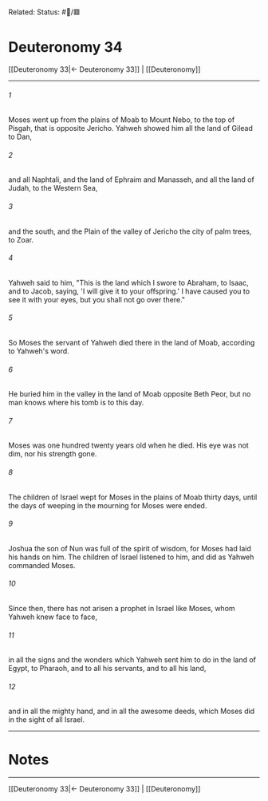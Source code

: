 Related:
Status: #📖/🟥
# Deuteronomy 34

[[Deuteronomy 33|← Deuteronomy 33]] | [[Deuteronomy]]
***



###### 1 
Moses went up from the plains of Moab to Mount Nebo, to the top of Pisgah, that is opposite Jericho. Yahweh showed him all the land of Gilead to Dan, 

###### 2 
and all Naphtali, and the land of Ephraim and Manasseh, and all the land of Judah, to the Western Sea, 

###### 3 
and the south, and the Plain of the valley of Jericho the city of palm trees, to Zoar. 

###### 4 
Yahweh said to him, "This is the land which I swore to Abraham, to Isaac, and to Jacob, saying, 'I will give it to your offspring.' I have caused you to see it with your eyes, but you shall not go over there." 

###### 5 
So Moses the servant of Yahweh died there in the land of Moab, according to Yahweh's word. 

###### 6 
He buried him in the valley in the land of Moab opposite Beth Peor, but no man knows where his tomb is to this day. 

###### 7 
Moses was one hundred twenty years old when he died. His eye was not dim, nor his strength gone. 

###### 8 
The children of Israel wept for Moses in the plains of Moab thirty days, until the days of weeping in the mourning for Moses were ended. 

###### 9 
Joshua the son of Nun was full of the spirit of wisdom, for Moses had laid his hands on him. The children of Israel listened to him, and did as Yahweh commanded Moses. 

###### 10 
Since then, there has not arisen a prophet in Israel like Moses, whom Yahweh knew face to face, 

###### 11 
in all the signs and the wonders which Yahweh sent him to do in the land of Egypt, to Pharaoh, and to all his servants, and to all his land, 

###### 12 
and in all the mighty hand, and in all the awesome deeds, which Moses did in the sight of all Israel.

---
# Notes


***
[[Deuteronomy 33|← Deuteronomy 33]] | [[Deuteronomy]]
